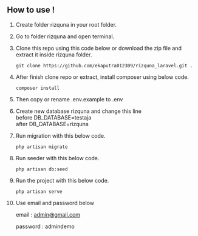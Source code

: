 ## How to use !
1. Create folder rizquna in your root folder.
2. Go to folder rizquna and open terminal.
3. Clone this repo using this code below or download the zip file and extract it inside rizquna folder.
   
   ```git clone https://github.com/ekaputra012309/rizquna_laravel.git .```
   
5. After finish clone repo or extract, install composer using below code.
   
   ```composer install```
   
7. Then copy or rename .env.example to .env
8. Create new database rizquna and change this line  
before DB_DATABASE=testaja  
after DB_DATABASE=rizquna  
10. Run migration with this below code.
    
    ```php artisan migrate```
    
12. Run seeder with this below code.
    
    ```php artisan db:seed```
    
14. Run the project with this below code.
    
    ```php artisan serve```
    
16. Use email and password below
    
    email     : admin@gmail.com
    
    password  : admindemo
